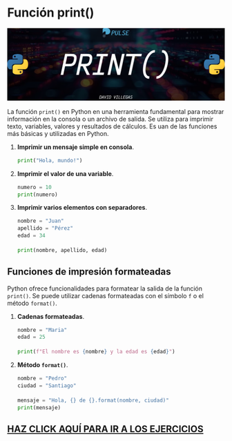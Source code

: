 # Función print()

![FUNCIÓN_PRINT](../00_media/PY_PRINT.webp)

La función `print()` en Python en una herramienta fundamental para mostrar información en la consola o un archivo de salida. Se utiliza para imprimir texto, variables, valores y resultados de cálculos. Es uan de las funciones más básicas y utilizadas en Python.

1. **Imprimir un mensaje simple en consola**.

    ```python
    print("Hola, mundo!")
    ```
2. **Imprimir el valor de una variable**.

    ```python
    numero = 10
    print(numero)
    ```
3. **Imprimir varios elementos con separadores**.

    ```python
    nombre = "Juan"
    apellido = "Pérez"
    edad = 34

    print(nombre, apellido, edad)
    ````

## Funciones de impresión formateadas

Python ofrece funcionalidades para formatear la salida de la función `print()`. Se puede utilizar cadenas formateadas con el símbolo `f` o el método `format()`.

1. **Cadenas formateadas**.

    ```python
    nombre = "Maria"
    edad = 25

    print(f"El nombre es {nombre} y la edad es {edad}")
    ```

2. **Método `format()`**.

    ```python
    nombre = "Pedro"
    ciudad = "Santiago"

    mensaje = "Hola, {} de {}.format(nombre, ciudad)"
    print(mensaje)
    ```

## [HAZ CLICK AQUÍ PARA IR A LOS EJERCICIOS](00_print.py)